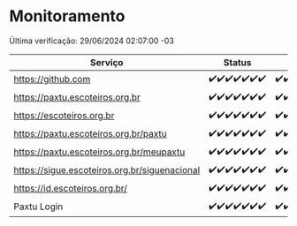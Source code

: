 # Monitoramento

Última verificação: 29/06/2024 02:07:00 -03

|Serviço|Status|Últimas 24h|
|---|---|---|
|https://github.com|<span title="2024-06-22: OK=24">✔️</span><span title="2024-06-23: OK=24">✔️</span><span title="2024-06-24: OK=24">✔️</span><span title="2024-06-25: OK=24">✔️</span><span title="2024-06-26: OK=24">✔️</span><span title="2024-06-27: OK=24">✔️</span><span title="2024-06-28: OK=5">✔️</span>|<span title="28/06/2024 02:07:00 -03 : 200">✔️</span><span title="28/06/2024 03:10:00 -03 : 200">✔️</span><span title="28/06/2024 04:06:00 -03 : 200">✔️</span><span title="28/06/2024 05:09:00 -03 : 200">✔️</span><span title="28/06/2024 06:07:00 -03 : 200">✔️</span><span title="28/06/2024 07:07:00 -03 : 200">✔️</span><span title="28/06/2024 08:05:00 -03 : 200">✔️</span><span title="28/06/2024 09:12:00 -03 : 200">✔️</span><span title="28/06/2024 10:09:00 -03 : 200">✔️</span><span title="28/06/2024 11:06:00 -03 : 200">✔️</span><span title="28/06/2024 12:07:00 -03 : 200">✔️</span><span title="28/06/2024 13:08:00 -03 : 200">✔️</span><span title="28/06/2024 14:06:00 -03 : 200">✔️</span><span title="28/06/2024 15:08:00 -03 : 200">✔️</span><span title="28/06/2024 16:04:00 -03 : 200">✔️</span><span title="28/06/2024 17:07:00 -03 : 200">✔️</span><span title="28/06/2024 18:06:00 -03 : 200">✔️</span><span title="28/06/2024 19:06:00 -03 : 200">✔️</span><span title="28/06/2024 20:07:00 -03 : 200">✔️</span><span title="28/06/2024 21:32:00 -03 : 200">✔️</span><span title="28/06/2024 22:52:00 -03 : 200">✔️</span><span title="28/06/2024 23:24:00 -03 : 200">✔️</span><span title="29/06/2024 00:08:00 -03 : 200">✔️</span><span title="29/06/2024 01:09:00 -03 : 200">✔️</span><span title="29/06/2024 02:07:00 -03 : 200">✔️</span>|
|https://paxtu.escoteiros.org.br|<span title="2024-06-22: OK=24">✔️</span><span title="2024-06-23: OK=24">✔️</span><span title="2024-06-24: OK=24">✔️</span><span title="2024-06-25: OK=24">✔️</span><span title="2024-06-26: OK=24">✔️</span><span title="2024-06-27: OK=24">✔️</span><span title="2024-06-28: OK=5">✔️</span>|<span title="28/06/2024 02:07:00 -03 : 200">✔️</span><span title="28/06/2024 03:10:00 -03 : 200">✔️</span><span title="28/06/2024 04:06:00 -03 : 200">✔️</span><span title="28/06/2024 05:09:00 -03 : 200">✔️</span><span title="28/06/2024 06:07:00 -03 : 200">✔️</span><span title="28/06/2024 07:07:00 -03 : 200">✔️</span><span title="28/06/2024 08:05:00 -03 : 200">✔️</span><span title="28/06/2024 09:12:00 -03 : 200">✔️</span><span title="28/06/2024 10:09:00 -03 : 200">✔️</span><span title="28/06/2024 11:06:00 -03 : 200">✔️</span><span title="28/06/2024 12:07:00 -03 : 200">✔️</span><span title="28/06/2024 13:08:00 -03 : 200">✔️</span><span title="28/06/2024 14:06:00 -03 : 200">✔️</span><span title="28/06/2024 15:08:00 -03 : 200">✔️</span><span title="28/06/2024 16:04:00 -03 : 200">✔️</span><span title="28/06/2024 17:07:00 -03 : 200">✔️</span><span title="28/06/2024 18:06:00 -03 : 200">✔️</span><span title="28/06/2024 19:06:00 -03 : 200">✔️</span><span title="28/06/2024 20:07:00 -03 : 200">✔️</span><span title="28/06/2024 21:32:00 -03 : 200">✔️</span><span title="28/06/2024 22:52:00 -03 : 200">✔️</span><span title="28/06/2024 23:24:00 -03 : 200">✔️</span><span title="29/06/2024 00:08:00 -03 : 200">✔️</span><span title="29/06/2024 01:09:00 -03 : 200">✔️</span><span title="29/06/2024 02:07:00 -03 : 200">✔️</span>|
|https://escoteiros.org.br|<span title="2024-06-22: OK=24">✔️</span><span title="2024-06-23: OK=24">✔️</span><span title="2024-06-24: OK=24">✔️</span><span title="2024-06-25: OK=24">✔️</span><span title="2024-06-26: OK=24">✔️</span><span title="2024-06-27: OK=24">✔️</span><span title="2024-06-28: OK=5">✔️</span>|<span title="28/06/2024 02:07:00 -03 : 200">✔️</span><span title="28/06/2024 03:10:00 -03 : 200">✔️</span><span title="28/06/2024 04:06:00 -03 : 200">✔️</span><span title="28/06/2024 05:09:00 -03 : 200">✔️</span><span title="28/06/2024 06:07:00 -03 : 200">✔️</span><span title="28/06/2024 07:07:00 -03 : 200">✔️</span><span title="28/06/2024 08:05:00 -03 : 200">✔️</span><span title="28/06/2024 09:12:00 -03 : 200">✔️</span><span title="28/06/2024 10:09:00 -03 : 200">✔️</span><span title="28/06/2024 11:06:00 -03 : 200">✔️</span><span title="28/06/2024 12:07:00 -03 : 200">✔️</span><span title="28/06/2024 13:08:00 -03 : 200">✔️</span><span title="28/06/2024 14:06:00 -03 : 200">✔️</span><span title="28/06/2024 15:08:00 -03 : 200">✔️</span><span title="28/06/2024 16:04:00 -03 : 200">✔️</span><span title="28/06/2024 17:07:00 -03 : 200">✔️</span><span title="28/06/2024 18:06:00 -03 : 200">✔️</span><span title="28/06/2024 19:06:00 -03 : 200">✔️</span><span title="28/06/2024 20:07:00 -03 : 200">✔️</span><span title="28/06/2024 21:32:00 -03 : 200">✔️</span><span title="28/06/2024 22:52:00 -03 : 200">✔️</span><span title="28/06/2024 23:24:00 -03 : 200">✔️</span><span title="29/06/2024 00:08:00 -03 : 200">✔️</span><span title="29/06/2024 01:09:00 -03 : 200">✔️</span><span title="29/06/2024 02:07:00 -03 : 200">✔️</span>|
|https://paxtu.escoteiros.org.br/paxtu|<span title="2024-06-22: OK=24">✔️</span><span title="2024-06-23: OK=24">✔️</span><span title="2024-06-24: OK=24">✔️</span><span title="2024-06-25: OK=24">✔️</span><span title="2024-06-26: OK=24">✔️</span><span title="2024-06-27: OK=24">✔️</span><span title="2024-06-28: OK=5">✔️</span>|<span title="28/06/2024 02:07:00 -03 : 200">✔️</span><span title="28/06/2024 03:10:00 -03 : 200">✔️</span><span title="28/06/2024 04:06:00 -03 : 200">✔️</span><span title="28/06/2024 05:09:00 -03 : 200">✔️</span><span title="28/06/2024 06:07:00 -03 : 200">✔️</span><span title="28/06/2024 07:07:00 -03 : 200">✔️</span><span title="28/06/2024 08:05:00 -03 : 200">✔️</span><span title="28/06/2024 09:12:00 -03 : 200">✔️</span><span title="28/06/2024 10:09:00 -03 : 200">✔️</span><span title="28/06/2024 11:06:00 -03 : 200">✔️</span><span title="28/06/2024 12:07:00 -03 : 200">✔️</span><span title="28/06/2024 13:08:00 -03 : 200">✔️</span><span title="28/06/2024 14:06:00 -03 : 200">✔️</span><span title="28/06/2024 15:09:00 -03 : 200">✔️</span><span title="28/06/2024 16:04:00 -03 : 200">✔️</span><span title="28/06/2024 17:07:00 -03 : 200">✔️</span><span title="28/06/2024 18:06:00 -03 : 200">✔️</span><span title="28/06/2024 19:06:00 -03 : 200">✔️</span><span title="28/06/2024 20:07:00 -03 : 200">✔️</span><span title="28/06/2024 21:32:00 -03 : 200">✔️</span><span title="28/06/2024 22:52:00 -03 : 200">✔️</span><span title="28/06/2024 23:24:00 -03 : 200">✔️</span><span title="29/06/2024 00:08:00 -03 : 200">✔️</span><span title="29/06/2024 01:09:00 -03 : 200">✔️</span><span title="29/06/2024 02:07:00 -03 : 200">✔️</span>|
|https://paxtu.escoteiros.org.br/meupaxtu|<span title="2024-06-22: OK=24">✔️</span><span title="2024-06-23: OK=24">✔️</span><span title="2024-06-24: OK=24">✔️</span><span title="2024-06-25: OK=24">✔️</span><span title="2024-06-26: OK=24">✔️</span><span title="2024-06-27: OK=24">✔️</span><span title="2024-06-28: OK=5">✔️</span>|<span title="28/06/2024 02:07:00 -03 : 200">✔️</span><span title="28/06/2024 03:10:00 -03 : 200">✔️</span><span title="28/06/2024 04:06:00 -03 : 200">✔️</span><span title="28/06/2024 05:09:00 -03 : 200">✔️</span><span title="28/06/2024 06:07:00 -03 : 200">✔️</span><span title="28/06/2024 07:07:00 -03 : 200">✔️</span><span title="28/06/2024 08:05:00 -03 : 200">✔️</span><span title="28/06/2024 09:12:00 -03 : 200">✔️</span><span title="28/06/2024 10:09:00 -03 : 200">✔️</span><span title="28/06/2024 11:06:00 -03 : 200">✔️</span><span title="28/06/2024 12:07:00 -03 : 200">✔️</span><span title="28/06/2024 13:08:00 -03 : 200">✔️</span><span title="28/06/2024 14:06:00 -03 : 200">✔️</span><span title="28/06/2024 15:09:00 -03 : 200">✔️</span><span title="28/06/2024 16:04:00 -03 : 200">✔️</span><span title="28/06/2024 17:07:00 -03 : 200">✔️</span><span title="28/06/2024 18:06:00 -03 : 200">✔️</span><span title="28/06/2024 19:06:00 -03 : 200">✔️</span><span title="28/06/2024 20:07:00 -03 : 200">✔️</span><span title="28/06/2024 21:32:00 -03 : 200">✔️</span><span title="28/06/2024 22:52:00 -03 : 200">✔️</span><span title="28/06/2024 23:24:00 -03 : 200">✔️</span><span title="29/06/2024 00:08:00 -03 : 200">✔️</span><span title="29/06/2024 01:09:00 -03 : 200">✔️</span><span title="29/06/2024 02:07:00 -03 : 200">✔️</span>|
|https://sigue.escoteiros.org.br/siguenacional|<span title="2024-06-22: OK=24">✔️</span><span title="2024-06-23: OK=24">✔️</span><span title="2024-06-24: OK=24">✔️</span><span title="2024-06-25: OK=24">✔️</span><span title="2024-06-26: OK=24">✔️</span><span title="2024-06-27: OK=24">✔️</span><span title="2024-06-28: OK=5">✔️</span>|<span title="28/06/2024 02:07:00 -03 : 200">✔️</span><span title="28/06/2024 03:10:00 -03 : 200">✔️</span><span title="28/06/2024 04:06:00 -03 : 200">✔️</span><span title="28/06/2024 05:09:00 -03 : 200">✔️</span><span title="28/06/2024 06:07:00 -03 : 200">✔️</span><span title="28/06/2024 07:07:00 -03 : 200">✔️</span><span title="28/06/2024 08:05:00 -03 : 200">✔️</span><span title="28/06/2024 09:12:00 -03 : 200">✔️</span><span title="28/06/2024 10:09:00 -03 : 200">✔️</span><span title="28/06/2024 11:06:00 -03 : 200">✔️</span><span title="28/06/2024 12:07:00 -03 : 200">✔️</span><span title="28/06/2024 13:08:00 -03 : 200">✔️</span><span title="28/06/2024 14:06:00 -03 : 200">✔️</span><span title="28/06/2024 15:09:00 -03 : 200">✔️</span><span title="28/06/2024 16:04:00 -03 : 200">✔️</span><span title="28/06/2024 17:07:00 -03 : 200">✔️</span><span title="28/06/2024 18:06:00 -03 : 200">✔️</span><span title="28/06/2024 19:06:00 -03 : 200">✔️</span><span title="28/06/2024 20:07:00 -03 : 200">✔️</span><span title="28/06/2024 21:32:00 -03 : 200">✔️</span><span title="28/06/2024 22:52:00 -03 : 200">✔️</span><span title="28/06/2024 23:24:00 -03 : 200">✔️</span><span title="29/06/2024 00:08:00 -03 : 200">✔️</span><span title="29/06/2024 01:09:00 -03 : 200">✔️</span><span title="29/06/2024 02:07:00 -03 : 200">✔️</span>|
|https://id.escoteiros.org.br/|<span title="2024-06-22: OK=24">✔️</span><span title="2024-06-23: OK=24">✔️</span><span title="2024-06-24: OK=24">✔️</span><span title="2024-06-25: OK=24">✔️</span><span title="2024-06-26: OK=24">✔️</span><span title="2024-06-27: OK=24">✔️</span><span title="2024-06-28: OK=5">✔️</span>|<span title="28/06/2024 02:07:00 -03 : 200">✔️</span><span title="28/06/2024 03:10:00 -03 : 200">✔️</span><span title="28/06/2024 04:06:00 -03 : 200">✔️</span><span title="28/06/2024 05:09:00 -03 : 200">✔️</span><span title="28/06/2024 06:07:00 -03 : 200">✔️</span><span title="28/06/2024 07:07:00 -03 : 200">✔️</span><span title="28/06/2024 08:05:00 -03 : 200">✔️</span><span title="28/06/2024 09:12:00 -03 : 200">✔️</span><span title="28/06/2024 10:09:00 -03 : 200">✔️</span><span title="28/06/2024 11:06:00 -03 : 200">✔️</span><span title="28/06/2024 12:07:00 -03 : 200">✔️</span><span title="28/06/2024 13:08:00 -03 : 200">✔️</span><span title="28/06/2024 14:06:00 -03 : 200">✔️</span><span title="28/06/2024 15:09:00 -03 : 200">✔️</span><span title="28/06/2024 16:04:00 -03 : 200">✔️</span><span title="28/06/2024 17:07:00 -03 : 200">✔️</span><span title="28/06/2024 18:06:00 -03 : 200">✔️</span><span title="28/06/2024 19:06:00 -03 : 200">✔️</span><span title="28/06/2024 20:07:00 -03 : 200">✔️</span><span title="28/06/2024 21:32:00 -03 : 200">✔️</span><span title="28/06/2024 22:52:00 -03 : 200">✔️</span><span title="28/06/2024 23:24:00 -03 : 200">✔️</span><span title="29/06/2024 00:08:00 -03 : 200">✔️</span><span title="29/06/2024 01:09:00 -03 : 200">✔️</span><span title="29/06/2024 02:07:00 -03 : 200">✔️</span>|
|Paxtu Login|<span title="2024-06-22: OK=24">✔️</span><span title="2024-06-23: OK=24">✔️</span><span title="2024-06-24: OK=24">✔️</span><span title="2024-06-25: OK=24">✔️</span><span title="2024-06-26: OK=24">✔️</span><span title="2024-06-27: OK=24">✔️</span><span title="2024-06-28: OK=5">✔️</span>|<span title="28/06/2024 02:07:00 -03 : 200">✔️</span><span title="28/06/2024 03:10:00 -03 : 200">✔️</span><span title="28/06/2024 04:06:00 -03 : 200">✔️</span><span title="28/06/2024 05:09:00 -03 : 200">✔️</span><span title="28/06/2024 06:07:00 -03 : 200">✔️</span><span title="28/06/2024 07:07:00 -03 : 200">✔️</span><span title="28/06/2024 08:05:00 -03 : 200">✔️</span><span title="28/06/2024 09:12:00 -03 : 200">✔️</span><span title="28/06/2024 10:09:00 -03 : 200">✔️</span><span title="28/06/2024 11:06:00 -03 : 200">✔️</span><span title="28/06/2024 12:07:00 -03 : 200">✔️</span><span title="28/06/2024 13:08:00 -03 : 200">✔️</span><span title="28/06/2024 14:06:00 -03 : 200">✔️</span><span title="28/06/2024 15:09:00 -03 : 200">✔️</span><span title="28/06/2024 16:04:00 -03 : 200">✔️</span><span title="28/06/2024 17:07:00 -03 : 200">✔️</span><span title="28/06/2024 18:06:00 -03 : 200">✔️</span><span title="28/06/2024 19:06:00 -03 : 200">✔️</span><span title="28/06/2024 20:07:00 -03 : 200">✔️</span><span title="28/06/2024 21:32:00 -03 : 200">✔️</span><span title="28/06/2024 22:52:00 -03 : 200">✔️</span><span title="28/06/2024 23:24:00 -03 : 200">✔️</span><span title="29/06/2024 00:08:00 -03 : 200">✔️</span><span title="29/06/2024 01:09:00 -03 : 200">✔️</span><span title="29/06/2024 02:07:00 -03 : 200">✔️</span>|
